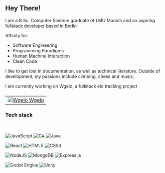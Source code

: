 


<h2>
Hey There!
</h2>

I am a B.Sc. Computer Science graduate of LMU Munich and  an aspiring fullstack developer 
based in Berlin



Affinity for:

<ul>
  <li>Software Engineering</li>
  <li>Programming Paradigms</li>
  <li>Human Machine Interaction</li>
  <li>Clean Code</li>
 </ul> 



I like to get lost in documentation, as well as technical literature.
Outside of development, my passions include climbing, chess and music.

I am currently working on Wgelo, a fullstack elo tracking project

<h3>
<table>

  <tr>
    <td>
<a href= https://github.com/vinhti-eu/wgelo>
 <img src="https://user-images.githubusercontent.com/48870231/165990310-d609368e-a189-4e00-a481-0dbe1675d595.png" alt="Wgelo"> Wgelo
  </td>
  <tr>
  </table>
    </a>
  </h3>
  
<h3>Tech stack</h3>



<br/>

![JavaScript](https://img.shields.io/badge/javascript-%23323330.svg?style=for-the-badge&logo=javascript&logoColor=%23F7DF1E)
![C#](https://img.shields.io/badge/c%23-%23239120.svg?style=for-the-badge&logo=c-sharp&logoColor=white)
![Java](https://img.shields.io/badge/java-%23ED8B00.svg?style=for-the-badge&logo=java&logoColor=white)

![React](https://img.shields.io/badge/react-%2320232a.svg?style=for-the-badge&logo=react&logoColor=%2361DAFB)
![HTML5](https://img.shields.io/badge/html5-%23E34F26.svg?style=for-the-badge&logo=html5&logoColor=white)
![CSS3](https://img.shields.io/badge/css3-%231572B6.svg?style=for-the-badge&logo=css3&logoColor=white)

![NodeJS](https://img.shields.io/badge/node.js-6DA55F?style=for-the-badge&logo=node.js&logoColor=white)
![MongoDB](https://img.shields.io/badge/MongoDB-%234ea94b.svg?style=for-the-badge&logo=mongodb&logoColor=white)
![Express.js](https://img.shields.io/badge/express.js-%23404d59.svg?style=for-the-badge&logo=express&logoColor=%2361DAFB)

![Godot Engine](https://img.shields.io/badge/GODOT-%23FFFFFF.svg?style=for-the-badge&logo=godot-engine)
![Unity](https://img.shields.io/badge/unity-%23000000.svg?style=for-the-badge&logo=unity&logoColor=white)
